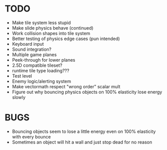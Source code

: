 # TODO
* Make tile system less stupid
* Make slide physics behave (continued)
* Work collision shapes into tile system
* Better testing of physics edge cases (pun intended)
* Keyboard input
* Sound integration?
* Multiple game planes
* Peek-through for lower planes
* 2.5D compatible tileset?
* runtime tile type loading???
* Test level
* Enemy logic/alerting system
* Make vectormath respect "wrong order" scalar mult
* Figure out why bouncing physics objects on 100% elasticity lose energy slowly

# BUGS
* Bouncing objects seem to lose a little energy even on 100% elasticity with every bounce
* Sometimes an object will hit a wall and just stop dead for no reason